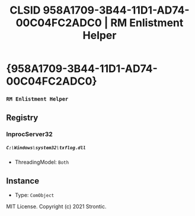 ﻿---
title: "CLSID 958A1709-3B44-11D1-AD74-00C04FC2ADC0 | RM Enlistment Helper"
excerpt: What is COM-Object CLSID 958A1709-3B44-11D1-AD74-00C04FC2ADC0?
---

# {958A1709-3B44-11D1-AD74-00C04FC2ADC0}

### `RM Enlistment Helper`

## Registry


### InprocServer32

##### `C:\Windows\system32\txflog.dll`
* ThreadingModel: `Both`

## Instance

* Type: `ComObject`

MIT License. Copyright (c) 2021 Strontic.



